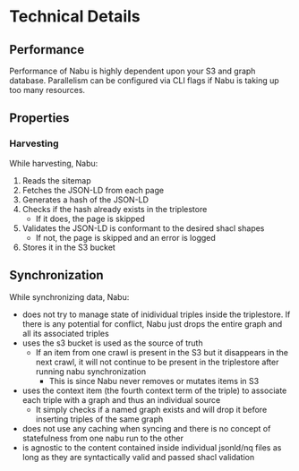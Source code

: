 # Technical Details

## Performance

Performance of Nabu is highly dependent upon your S3 and graph database. Parallelism can be configured via CLI flags if Nabu is taking up too many resources.

## Properties

### Harvesting

While harvesting, Nabu:

1. Reads the sitemap
2. Fetches the JSON-LD from each page
3. Generates a hash of the JSON-LD
4. Checks if the hash already exists in the triplestore
    - If it does, the page is skipped
5. Validates the JSON-LD is conformant to the desired shacl shapes
    - If not, the page is skipped and an error is logged
6. Stores it in the S3 bucket

## Synchronization 

While synchronizing data, Nabu:

- does not try to manage state of inidividual triples inside the triplestore. If there is any potential for conflict, Nabu just drops the entire graph and all its associated triples
- uses the s3 bucket is used as the source of truth
    - If an item from one crawl is present in the S3 but it disappears in the next crawl, it will not continue to be present in the triplestore after running nabu synchronization
        - This is since Nabu never removes or mutates items in S3
- uses the context item (the fourth context term of the triple) to associate each triple with a graph and thus an individual source
    - It simply checks if a named graph exists and will drop it before inserting triples of the same graph
- does not use any caching when syncing and there is no concept of statefulness from one nabu run to the other
- is agnostic to the content contained inside individual jsonld/nq files as long as they are syntactically valid and passed shacl validation